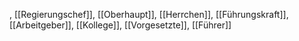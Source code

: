 , [[Regierungschef]], [[Oberhaupt]], [[Herrchen]], [[Führungskraft]], [[Arbeitgeber]], [[Kollege]], [[Vorgesetzte]], [[Führer]]